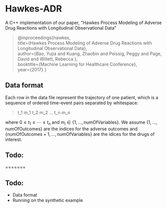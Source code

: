 # Hawkes-ADR

A C++ implementation of our paper, "Hawkes Process Modeling of Adverse Drug Reactions with Longitudinal Observational Data"

> @inproceedings{hawkes,  
>   title={Hawkes Process Modeling of Adverse Drug Reactions with Longitudinal Observational Data},  
>   author={Bao, Yujia and Kuang, Zhaobin and  Peissig, Peggy and Page, David and Willett, Rebecca },  
>   booktitle={Machine Learning for Healthcare Conference},  
>   year={2017}
> }

## Data format
Each row in the data file represent the trajectory of one patient, which is a sequence of ordered time-event pairs separated by whitespace:
> t_1 m_1 t_2 m_2 ... t_n m_n

where $0\leq t_1\leq\cdots\leq t_n$ and $m_i\in\{1,\ldots,\text{numOfVariables}\}$. We assume $\{1,\ldots,\text{numOfOutcomes}\}$ are the indices for the adverse outcomes and $\{\text{numOfOutcomes}+1,\ldots,\text{numOfVariables}\}$ are the idices for the drugs of interest.

## 

## Todo:

=======

## Todo:
+ Data format
+ Running on the synthetic example
